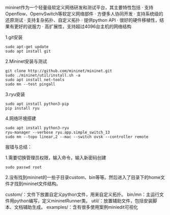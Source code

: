 mininet作为一个轻量级软定义网络研发和测试平台，其主要特性包括
·        支持Openflow、OpenvSwitch等软定义网络部件
·        方便多人协同开发
·        支持系统级的还原测试
·        支持复杂拓扑、自定义拓扑
·        提供python API
·        很好的硬件移植性，结果有更好的说服力
·        高扩展性，支持超过4096台主机的网络结构

1.git安装

	sudo apt-get update
	sudo apt install git

2.Mininet安装与测试

	git clone http://github.com/mininet/mininet.git
	sudo ./mininet/util/install.sh -a
	sudo apt install net-tools
	sudo mn --test pingall

3.ryu安装

	sudo apt install python3-pip
	pip install ryu

4.网络环境搭建

	sudo apt install python3-ryu
	ryu-manager --verbose ryu.app.simple_switch_13
	sudo mn --topo linear,2 --mac --switch ovsk --controller remote



报错与总结：

1.需要切换管理员权限，输入命令，输入新密码创建

	sudo passwd root

2.没有找到mininet的一些子目录custom、bin等等。然后进入了目录下的home文件才找到mininet文件结构。

custom/：文件下放置自定义python文件，用来自定义拓扑。
bin/mn：主运行文件用python编写，定义mininetRunner类。
util/：放置辅助文件，包括安装脚本、文档辅助生成。
examples/：含有很多使用案例miniedit可视化